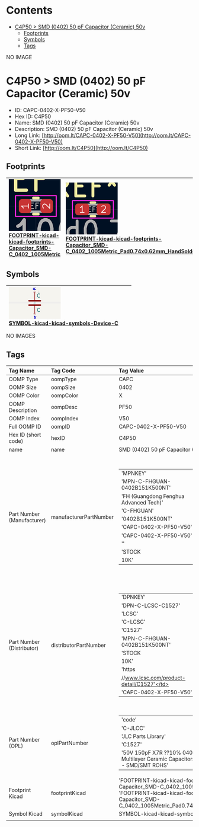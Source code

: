 



Contents
========

* [C4P50 > SMD (0402) 50 pF Capacitor (Ceramic) 50v](#c4p50--smd-0402-50-pf-capacitor-ceramic-50v)
	* [Footprints](#footprints)
	* [Symbols](#symbols)
	* [Tags](#tags)
  
NO IMAGE  
# C4P50 > SMD (0402) 50 pF Capacitor (Ceramic) 50v

- ID: CAPC-0402-X-PF50-V50
- Hex ID: C4P50
- Name: SMD (0402) 50 pF Capacitor (Ceramic) 50v
- Description: SMD (0402) 50 pF Capacitor (Ceramic) 50v
- Long Link: [http://oom.lt/CAPC-0402-X-PF50-V50](http://oom.lt/CAPC-0402-X-PF50-V50)
- Short Link: [http://oom.lt/C4P50](http://oom.lt/C4P50)

## Footprints
  

|[![](https://raw.githubusercontent.com/oomlout/oomlout_OOMP_eda_V2/main/FOOTPRINT/kicad/kicad-footprints/Capacitor_SMD/C_0402_1005Metric/image_140.png)<br>FOOTPRINT-kicad-kicad-footprints-Capacitor_SMD-C_0402_1005Metric](https://github.com/oomlout/oomlout_OOMP_eda_V2/tree/main/FOOTPRINT/kicad/kicad-footprints/Capacitor_SMD/C_0402_1005Metric/)|[![](https://raw.githubusercontent.com/oomlout/oomlout_OOMP_eda_V2/main/FOOTPRINT/kicad/kicad-footprints/Capacitor_SMD/C_0402_1005Metric_Pad0.74x0.62mm_HandSolder/image_140.png)<br>FOOTPRINT-kicad-kicad-footprints-Capacitor_SMD-C_0402_1005Metric_Pad0.74x0.62mm_HandSolder](https://github.com/oomlout/oomlout_OOMP_eda_V2/tree/main/FOOTPRINT/kicad/kicad-footprints/Capacitor_SMD/C_0402_1005Metric_Pad0.74x0.62mm_HandSolder/)||
| :--- | :--- | :--- |

## Symbols
  

|[![](https://raw.githubusercontent.com/oomlout/oomlout_OOMP_eda_V2/main/SYMBOL/kicad/kicad-symbols/Device/C/image_140.png)<br>SYMBOL-kicad-kicad-symbols-Device-C](https://github.com/oomlout/oomlout_OOMP_eda_V2/tree/main/SYMBOL/kicad/kicad-symbols/Device/C/)|||
| :--- | :--- | :--- |
  
NO IMAGES  
## Tags
  

|Tag Name|Tag Code|Tag Value|
| :--- | :--- | :--- |
|OOMP Type|oompType|CAPC|
|OOMP Size|oompSize|0402|
|OOMP Color|oompColor|X|
|OOMP Description|oompDesc|PF50|
|OOMP Index|oompIndex|V50|
|Full OOMP ID|oompID|CAPC-0402-X-PF50-V50|
|Hex ID (short code)|hexID|C4P50|
|name|name|SMD (0402) 50 pF Capacitor (Ceramic) 50v|
|Part Number (Manufacturer)|manufacturerPartNumber|<table><tr><td>'MPNKEY'</td></tr><tr><td> 'MPN-C-FHGUAN-0402B151K500NT'</td><td> 'MANUFACTURER'</td></tr><tr><td> 'FH (Guangdong Fenghua Advanced Tech)'</td><td> 'MANUCODE'</td></tr><tr><td> 'C-FHGUAN'</td><td> 'MPN'</td></tr><tr><td> '0402B151K500NT'</td><td> 'OOMPIDPARTIAL'</td></tr><tr><td> 'CAPC-0402-X-PF50-V50'</td><td> 'OOMPID'</td></tr><tr><td> 'CAPC-0402-X-PF50-V50'</td><td> 'LINK'</td></tr><tr><td> ''</td><td> 'tags'</td></tr><tr><td> 'STOCK</td></tr><tr><td>10K'</td></tr></table></td><td> <table><tr><td>'MPNKEY'</td></tr><tr><td> 'MPN-C-FHGUAN-0402CG151J500NT'</td><td> 'MANUFACTURER'</td></tr><tr><td> 'FH (Guangdong Fenghua Advanced Tech)'</td><td> 'MANUCODE'</td></tr><tr><td> 'C-FHGUAN'</td><td> 'MPN'</td></tr><tr><td> '0402CG151J500NT'</td><td> 'OOMPIDPARTIAL'</td></tr><tr><td> 'CAPC-0402-X-PF50-V50'</td><td> 'OOMPID'</td></tr><tr><td> 'CAPC-0402-X-PF50-V50'</td><td> 'LINK'</td></tr><tr><td> ''</td><td> 'tags'</td></tr><tr><td> 'STOCK</td></tr><tr><td>10K'</td></tr></table></td><td> <table><tr><td>'MPNKEY'</td></tr><tr><td> 'MPN-C-MURATA-GRM1555C1H151JA01D'</td><td> 'MANUFACTURER'</td></tr><tr><td> 'Murata Electronics'</td><td> 'MANUCODE'</td></tr><tr><td> 'C-MURATA'</td><td> 'MPN'</td></tr><tr><td> 'GRM1555C1H151JA01D'</td><td> 'OOMPIDPARTIAL'</td></tr><tr><td> 'CAPC-0402-X-PF50-V50'</td><td> 'OOMPID'</td></tr><tr><td> 'CAPC-0402-X-PF50-V50'</td><td> 'LINK'</td></tr><tr><td> ''</td><td> 'tags'</td></tr><tr><td> 'STOCK</td></tr><tr><td>1K'</td></tr></table></td><td> <table><tr><td>'MPNKEY'</td></tr><tr><td> 'MPN-C-TAIYOY-UMK105CH151JV-F'</td><td> 'MANUFACTURER'</td></tr><tr><td> 'Taiyo Yuden'</td><td> 'MANUCODE'</td></tr><tr><td> 'C-TAIYOY'</td><td> 'MPN'</td></tr><tr><td> 'UMK105CH151JV-F'</td><td> 'OOMPIDPARTIAL'</td></tr><tr><td> 'CAPC-0402-X-PF50-V50'</td><td> 'OOMPID'</td></tr><tr><td> 'CAPC-0402-X-PF50-V50'</td><td> 'LINK'</td></tr><tr><td> ''</td><td> 'tags'</td></tr><tr><td> </td></tr></table></td><td> <table><tr><td>'MPNKEY'</td></tr><tr><td> 'MPN-C-YAGEO-CC0402JRNPO9BN151'</td><td> 'MANUFACTURER'</td></tr><tr><td> 'YAGEO'</td><td> 'MANUCODE'</td></tr><tr><td> 'C-YAGEO'</td><td> 'MPN'</td></tr><tr><td> 'CC0402JRNPO9BN151'</td><td> 'OOMPIDPARTIAL'</td></tr><tr><td> 'CAPC-0402-X-PF50-V50'</td><td> 'OOMPID'</td></tr><tr><td> 'CAPC-0402-X-PF50-V50'</td><td> 'LINK'</td></tr><tr><td> ''</td><td> 'tags'</td></tr><tr><td> 'STOCK</td></tr><tr><td>1K'</td></tr></table></td><td> <table><tr><td>'MPNKEY'</td></tr><tr><td> 'MPN-C-YAGEO-CC0402KRX7R9BB151'</td><td> 'MANUFACTURER'</td></tr><tr><td> 'YAGEO'</td><td> 'MANUCODE'</td></tr><tr><td> 'C-YAGEO'</td><td> 'MPN'</td></tr><tr><td> 'CC0402KRX7R9BB151'</td><td> 'OOMPIDPARTIAL'</td></tr><tr><td> 'CAPC-0402-X-PF50-V50'</td><td> 'OOMPID'</td></tr><tr><td> 'CAPC-0402-X-PF50-V50'</td><td> 'LINK'</td></tr><tr><td> ''</td><td> 'tags'</td></tr><tr><td> 'STOCK</td></tr><tr><td>10K'</td></tr></table></td><td> <table><tr><td>'MPNKEY'</td></tr><tr><td> 'MPN-C-EYANGS-C0402X7R151K500NTB'</td><td> 'MANUFACTURER'</td></tr><tr><td> 'EYANG(Shenzhen Eyang Tech Development)'</td><td> 'MANUCODE'</td></tr><tr><td> 'C-EYANGS'</td><td> 'MPN'</td></tr><tr><td> 'C0402X7R151K500NTB'</td><td> 'OOMPIDPARTIAL'</td></tr><tr><td> 'CAPC-0402-X-PF50-V50'</td><td> 'OOMPID'</td></tr><tr><td> 'CAPC-0402-X-PF50-V50'</td><td> 'LINK'</td></tr><tr><td> ''</td><td> 'tags'</td></tr><tr><td> 'STOCK</td></tr><tr><td>1K'</td></tr></table></td><td> <table><tr><td>'MPNKEY'</td></tr><tr><td> 'MPN-C-MURATA-GCM1555C1H151JA16D'</td><td> 'MANUFACTURER'</td></tr><tr><td> 'Murata Electronics'</td><td> 'MANUCODE'</td></tr><tr><td> 'C-MURATA'</td><td> 'MPN'</td></tr><tr><td> 'GCM1555C1H151JA16D'</td><td> 'OOMPIDPARTIAL'</td></tr><tr><td> 'CAPC-0402-X-PF50-V50'</td><td> 'OOMPID'</td></tr><tr><td> 'CAPC-0402-X-PF50-V50'</td><td> 'LINK'</td></tr><tr><td> ''</td><td> 'tags'</td></tr><tr><td> 'STOCK</td></tr><tr><td>10K'</td></tr></table></td><td> <table><tr><td>'MPNKEY'</td></tr><tr><td> 'MPN-C-EYANGS-C0402C0G151J500NTB'</td><td> 'MANUFACTURER'</td></tr><tr><td> 'EYANG(Shenzhen Eyang Tech Development)'</td><td> 'MANUCODE'</td></tr><tr><td> 'C-EYANGS'</td><td> 'MPN'</td></tr><tr><td> 'C0402C0G151J500NTB'</td><td> 'OOMPIDPARTIAL'</td></tr><tr><td> 'CAPC-0402-X-PF50-V50'</td><td> 'OOMPID'</td></tr><tr><td> 'CAPC-0402-X-PF50-V50'</td><td> 'LINK'</td></tr><tr><td> ''</td><td> 'tags'</td></tr><tr><td> 'STOCK</td></tr><tr><td>1K'</td></tr></table></td><td> <table><tr><td>'MPNKEY'</td></tr><tr><td> 'MPN-C-DARFON-C1005NP0151JGTS'</td><td> 'MANUFACTURER'</td></tr><tr><td> 'Darfon Elec'</td><td> 'MANUCODE'</td></tr><tr><td> 'C-DARFON'</td><td> 'MPN'</td></tr><tr><td> 'C1005NP0151JGTS'</td><td> 'OOMPIDPARTIAL'</td></tr><tr><td> 'CAPC-0402-X-PF50-V50'</td><td> 'OOMPID'</td></tr><tr><td> 'CAPC-0402-X-PF50-V50'</td><td> 'LINK'</td></tr><tr><td> ''</td><td> 'tags'</td></tr><tr><td> 'STOCK</td></tr><tr><td>1K'</td></tr></table></td><td> <table><tr><td>'MPNKEY'</td></tr><tr><td> 'MPN-C-DARFON-C1005X7R151KGTS'</td><td> 'MANUFACTURER'</td></tr><tr><td> 'Darfon Elec'</td><td> 'MANUCODE'</td></tr><tr><td> 'C-DARFON'</td><td> 'MPN'</td></tr><tr><td> 'C1005X7R151KGTS'</td><td> 'OOMPIDPARTIAL'</td></tr><tr><td> 'CAPC-0402-X-PF50-V50'</td><td> 'OOMPID'</td></tr><tr><td> 'CAPC-0402-X-PF50-V50'</td><td> 'LINK'</td></tr><tr><td> ''</td><td> 'tags'</td></tr><tr><td> 'STOCK</td></tr><tr><td>1K'</td></tr></table></td><td> <table><tr><td>'MPNKEY'</td></tr><tr><td> 'MPN-C-WALSIN-0402B151K500CT'</td><td> 'MANUFACTURER'</td></tr><tr><td> 'Walsin Tech Corp'</td><td> 'MANUCODE'</td></tr><tr><td> 'C-WALSIN'</td><td> 'MPN'</td></tr><tr><td> '0402B151K500CT'</td><td> 'OOMPIDPARTIAL'</td></tr><tr><td> 'CAPC-0402-X-PF50-V50'</td><td> 'OOMPID'</td></tr><tr><td> 'CAPC-0402-X-PF50-V50'</td><td> 'LINK'</td></tr><tr><td> ''</td><td> 'tags'</td></tr><tr><td> </td></tr></table></td><td> <table><tr><td>'MPNKEY'</td></tr><tr><td> 'MPN-C-MURATA-GRM1555C1H151GA01D'</td><td> 'MANUFACTURER'</td></tr><tr><td> 'Murata Electronics'</td><td> 'MANUCODE'</td></tr><tr><td> 'C-MURATA'</td><td> 'MPN'</td></tr><tr><td> 'GRM1555C1H151GA01D'</td><td> 'OOMPIDPARTIAL'</td></tr><tr><td> 'CAPC-0402-X-PF50-V50'</td><td> 'OOMPID'</td></tr><tr><td> 'CAPC-0402-X-PF50-V50'</td><td> 'LINK'</td></tr><tr><td> ''</td><td> 'tags'</td></tr><tr><td> </td></tr></table></td><td> <table><tr><td>'MPNKEY'</td></tr><tr><td> 'MPN-C-MURATA-GRM1555C1H151FA01D'</td><td> 'MANUFACTURER'</td></tr><tr><td> 'Murata Electronics'</td><td> 'MANUCODE'</td></tr><tr><td> 'C-MURATA'</td><td> 'MPN'</td></tr><tr><td> 'GRM1555C1H151FA01D'</td><td> 'OOMPIDPARTIAL'</td></tr><tr><td> 'CAPC-0402-X-PF50-V50'</td><td> 'OOMPID'</td></tr><tr><td> 'CAPC-0402-X-PF50-V50'</td><td> 'LINK'</td></tr><tr><td> ''</td><td> 'tags'</td></tr><tr><td> 'STOCK</td></tr><tr><td>10K'</td></tr></table></td><td> <table><tr><td>'MPNKEY'</td></tr><tr><td> 'MPN-C-WALSIN-0402B151M500CT'</td><td> 'MANUFACTURER'</td></tr><tr><td> 'Walsin Tech Corp'</td><td> 'MANUCODE'</td></tr><tr><td> 'C-WALSIN'</td><td> 'MPN'</td></tr><tr><td> '0402B151M500CT'</td><td> 'OOMPIDPARTIAL'</td></tr><tr><td> 'CAPC-0402-X-PF50-V50'</td><td> 'OOMPID'</td></tr><tr><td> 'CAPC-0402-X-PF50-V50'</td><td> 'LINK'</td></tr><tr><td> ''</td><td> 'tags'</td></tr><tr><td> </td></tr></table></td><td> <table><tr><td>'MPNKEY'</td></tr><tr><td> 'MPN-C-WALSIN-0402N151K500CT'</td><td> 'MANUFACTURER'</td></tr><tr><td> 'Walsin Tech Corp'</td><td> 'MANUCODE'</td></tr><tr><td> 'C-WALSIN'</td><td> 'MPN'</td></tr><tr><td> '0402N151K500CT'</td><td> 'OOMPIDPARTIAL'</td></tr><tr><td> 'CAPC-0402-X-PF50-V50'</td><td> 'OOMPID'</td></tr><tr><td> 'CAPC-0402-X-PF50-V50'</td><td> 'LINK'</td></tr><tr><td> ''</td><td> 'tags'</td></tr><tr><td> 'STOCK</td></tr><tr><td>1K'</td></tr></table></td><td> <table><tr><td>'MPNKEY'</td></tr><tr><td> 'MPN-C-WALSIN-0402N151J500CT'</td><td> 'MANUFACTURER'</td></tr><tr><td> 'Walsin Tech Corp'</td><td> 'MANUCODE'</td></tr><tr><td> 'C-WALSIN'</td><td> 'MPN'</td></tr><tr><td> '0402N151J500CT'</td><td> 'OOMPIDPARTIAL'</td></tr><tr><td> 'CAPC-0402-X-PF50-V50'</td><td> 'OOMPID'</td></tr><tr><td> 'CAPC-0402-X-PF50-V50'</td><td> 'LINK'</td></tr><tr><td> ''</td><td> 'tags'</td></tr><tr><td> 'STOCK</td></tr><tr><td>1K'</td></tr></table></td><td> <table><tr><td>'MPNKEY'</td></tr><tr><td> 'MPN-C-DARFON-C1005X7R151MGTS'</td><td> 'MANUFACTURER'</td></tr><tr><td> 'Darfon Elec'</td><td> 'MANUCODE'</td></tr><tr><td> 'C-DARFON'</td><td> 'MPN'</td></tr><tr><td> 'C1005X7R151MGTS'</td><td> 'OOMPIDPARTIAL'</td></tr><tr><td> 'CAPC-0402-X-PF50-V50'</td><td> 'OOMPID'</td></tr><tr><td> 'CAPC-0402-X-PF50-V50'</td><td> 'LINK'</td></tr><tr><td> ''</td><td> 'tags'</td></tr><tr><td> </td></tr></table></td><td> <table><tr><td>'MPNKEY'</td></tr><tr><td> 'MPN-C-DARFON-C1005NP0151KGTS'</td><td> 'MANUFACTURER'</td></tr><tr><td> 'Darfon Elec'</td><td> 'MANUCODE'</td></tr><tr><td> 'C-DARFON'</td><td> 'MPN'</td></tr><tr><td> 'C1005NP0151KGTS'</td><td> 'OOMPIDPARTIAL'</td></tr><tr><td> 'CAPC-0402-X-PF50-V50'</td><td> 'OOMPID'</td></tr><tr><td> 'CAPC-0402-X-PF50-V50'</td><td> 'LINK'</td></tr><tr><td> ''</td><td> 'tags'</td></tr><tr><td> 'STOCK</td></tr><tr><td>1K'</td></tr></table></td><td> <table><tr><td>'MPNKEY'</td></tr><tr><td> 'MPN-C-PSAPRO-FN15N151J500PNG'</td><td> 'MANUFACTURER'</td></tr><tr><td> 'PSA(Prosperity Dielectrics)'</td><td> 'MANUCODE'</td></tr><tr><td> 'C-PSAPRO'</td><td> 'MPN'</td></tr><tr><td> 'FN15N151J500PNG'</td><td> 'OOMPIDPARTIAL'</td></tr><tr><td> 'CAPC-0402-X-PF50-V50'</td><td> 'OOMPID'</td></tr><tr><td> 'CAPC-0402-X-PF50-V50'</td><td> 'LINK'</td></tr><tr><td> ''</td><td> 'tags'</td></tr><tr><td> 'STOCK</td></tr><tr><td>1K'</td></tr></table></td><td> <table><tr><td>'MPNKEY'</td></tr><tr><td> 'MPN-C-PSAPRO-FN15X151K500PNG'</td><td> 'MANUFACTURER'</td></tr><tr><td> 'PSA(Prosperity Dielectrics)'</td><td> 'MANUCODE'</td></tr><tr><td> 'C-PSAPRO'</td><td> 'MPN'</td></tr><tr><td> 'FN15X151K500PNG'</td><td> 'OOMPIDPARTIAL'</td></tr><tr><td> 'CAPC-0402-X-PF50-V50'</td><td> 'OOMPID'</td></tr><tr><td> 'CAPC-0402-X-PF50-V50'</td><td> 'LINK'</td></tr><tr><td> ''</td><td> 'tags'</td></tr><tr><td> 'STOCK</td></tr><tr><td>1K'</td></tr></table></td><td> <table><tr><td>'MPNKEY'</td></tr><tr><td> 'MPN-C-TAIYOY-UMK105CG151JVHF'</td><td> 'MANUFACTURER'</td></tr><tr><td> 'Taiyo Yuden'</td><td> 'MANUCODE'</td></tr><tr><td> 'C-TAIYOY'</td><td> 'MPN'</td></tr><tr><td> 'UMK105CG151JVHF'</td><td> 'OOMPIDPARTIAL'</td></tr><tr><td> 'CAPC-0402-X-PF50-V50'</td><td> 'OOMPID'</td></tr><tr><td> 'CAPC-0402-X-PF50-V50'</td><td> 'LINK'</td></tr><tr><td> ''</td><td> 'tags'</td></tr><tr><td> </td></tr></table></td><td> <table><tr><td>'MPNKEY'</td></tr><tr><td> 'MPN-C-WALSIN-0402N500J500CT'</td><td> 'MANUFACTURER'</td></tr><tr><td> 'Walsin Tech Corp'</td><td> 'MANUCODE'</td></tr><tr><td> 'C-WALSIN'</td><td> 'MPN'</td></tr><tr><td> '0402N500J500CT'</td><td> 'OOMPIDPARTIAL'</td></tr><tr><td> 'CAPC-0402-X-PF50-V50'</td><td> 'OOMPID'</td></tr><tr><td> 'CAPC-0402-X-PF50-V50'</td><td> 'LINK'</td></tr><tr><td> ''</td><td> 'tags'</td></tr><tr><td> 'STOCK</td></tr><tr><td>1K'</td></tr></table></td><td> <table><tr><td>'MPNKEY'</td></tr><tr><td> 'MPN-C-CCTC-TCC0402X7R151K500AT'</td><td> 'MANUFACTURER'</td></tr><tr><td> 'CCTC'</td><td> 'MANUCODE'</td></tr><tr><td> 'C-CCTC'</td><td> 'MPN'</td></tr><tr><td> 'TCC0402X7R151K500AT'</td><td> 'OOMPIDPARTIAL'</td></tr><tr><td> 'CAPC-0402-X-PF50-V50'</td><td> 'OOMPID'</td></tr><tr><td> 'CAPC-0402-X-PF50-V50'</td><td> 'LINK'</td></tr><tr><td> ''</td><td> 'tags'</td></tr><tr><td> </td></tr></table></td><td> <table><tr><td>'MPNKEY'</td></tr><tr><td> 'MPN-C-SAMSUN-CL05C151JB51PNC'</td><td> 'MANUFACTURER'</td></tr><tr><td> 'Samsung Electro-Mechanics'</td><td> 'MANUCODE'</td></tr><tr><td> 'C-SAMSUN'</td><td> 'MPN'</td></tr><tr><td> 'CL05C151JB51PNC'</td><td> 'OOMPIDPARTIAL'</td></tr><tr><td> 'CAPC-0402-X-PF50-V50'</td><td> 'OOMPID'</td></tr><tr><td> 'CAPC-0402-X-PF50-V50'</td><td> 'LINK'</td></tr><tr><td> ''</td><td> 'tags'</td></tr><tr><td> 'STOCK</td></tr><tr><td>1K'</td></tr></table></td><td> <table><tr><td>'MPNKEY'</td></tr><tr><td> 'MPN-C-FHGUAN-0402CG500J500NT'</td><td> 'MANUFACTURER'</td></tr><tr><td> 'FH (Guangdong Fenghua Advanced Tech)'</td><td> 'MANUCODE'</td></tr><tr><td> 'C-FHGUAN'</td><td> 'MPN'</td></tr><tr><td> '0402CG500J500NT'</td><td> 'OOMPIDPARTIAL'</td></tr><tr><td> 'CAPC-0402-X-PF50-V50'</td><td> 'OOMPID'</td></tr><tr><td> 'CAPC-0402-X-PF50-V50'</td><td> 'LINK'</td></tr><tr><td> ''</td><td> 'tags'</td></tr><tr><td> 'STOCK</td></tr><tr><td>10K'</td></tr></table></td><td> <table><tr><td>'MPNKEY'</td></tr><tr><td> 'MPN-C-YAGEO-CC0402GRNPO9BN151'</td><td> 'MANUFACTURER'</td></tr><tr><td> 'YAGEO'</td><td> 'MANUCODE'</td></tr><tr><td> 'C-YAGEO'</td><td> 'MPN'</td></tr><tr><td> 'CC0402GRNPO9BN151'</td><td> 'OOMPIDPARTIAL'</td></tr><tr><td> 'CAPC-0402-X-PF50-V50'</td><td> 'OOMPID'</td></tr><tr><td> 'CAPC-0402-X-PF50-V50'</td><td> 'LINK'</td></tr><tr><td> ''</td><td> 'tags'</td></tr><tr><td> 'STOCK</td></tr><tr><td>1K'</td></tr></table></td><td> <table><tr><td>'MPNKEY'</td></tr><tr><td> 'MPN-C-YAGEO-CC0402JRX7R9BB151'</td><td> 'MANUFACTURER'</td></tr><tr><td> 'YAGEO'</td><td> 'MANUCODE'</td></tr><tr><td> 'C-YAGEO'</td><td> 'MPN'</td></tr><tr><td> 'CC0402JRX7R9BB151'</td><td> 'OOMPIDPARTIAL'</td></tr><tr><td> 'CAPC-0402-X-PF50-V50'</td><td> 'OOMPID'</td></tr><tr><td> 'CAPC-0402-X-PF50-V50'</td><td> 'LINK'</td></tr><tr><td> ''</td><td> 'tags'</td></tr><tr><td> 'STOCK</td></tr><tr><td>1K'</td></tr></table></td><td> <table><tr><td>'MPNKEY'</td></tr><tr><td> 'MPN-C-KYOCER-04025C151KAT2A'</td><td> 'MANUFACTURER'</td></tr><tr><td> 'Kyocera AVX'</td><td> 'MANUCODE'</td></tr><tr><td> 'C-KYOCER'</td><td> 'MPN'</td></tr><tr><td> '04025C151KAT2A'</td><td> 'OOMPIDPARTIAL'</td></tr><tr><td> 'CAPC-0402-X-PF50-V50'</td><td> 'OOMPID'</td></tr><tr><td> 'CAPC-0402-X-PF50-V50'</td><td> 'LINK'</td></tr><tr><td> ''</td><td> 'tags'</td></tr><tr><td> </td></tr></table></td><td> <table><tr><td>'MPNKEY'</td></tr><tr><td> 'MPN-C-KEMET-C0402C151J5GAC7867'</td><td> 'MANUFACTURER'</td></tr><tr><td> 'KEMET'</td><td> 'MANUCODE'</td></tr><tr><td> 'C-KEMET'</td><td> 'MPN'</td></tr><tr><td> 'C0402C151J5GAC7867'</td><td> 'OOMPIDPARTIAL'</td></tr><tr><td> 'CAPC-0402-X-PF50-V50'</td><td> 'OOMPID'</td></tr><tr><td> 'CAPC-0402-X-PF50-V50'</td><td> 'LINK'</td></tr><tr><td> ''</td><td> 'tags'</td></tr><tr><td> </td></tr></table></td><td> <table><tr><td>'MPNKEY'</td></tr><tr><td> 'MPN-C-VIIYON-V151J0402C0G500NBT'</td><td> 'MANUFACTURER'</td></tr><tr><td> 'VIIYONG'</td><td> 'MANUCODE'</td></tr><tr><td> 'C-VIIYON'</td><td> 'MPN'</td></tr><tr><td> 'V151J0402C0G500NBT'</td><td> 'OOMPIDPARTIAL'</td></tr><tr><td> 'CAPC-0402-X-PF50-V50'</td><td> 'OOMPID'</td></tr><tr><td> 'CAPC-0402-X-PF50-V50'</td><td> 'LINK'</td></tr><tr><td> ''</td><td> 'tags'</td></tr><tr><td> 'STOCK</td></tr><tr><td>1K'</td></tr></table></td><td> <table><tr><td>'MPNKEY'</td></tr><tr><td> 'MPN-C-YAGEO-AC0402JRNPO9BN151'</td><td> 'MANUFACTURER'</td></tr><tr><td> 'YAGEO'</td><td> 'MANUCODE'</td></tr><tr><td> 'C-YAGEO'</td><td> 'MPN'</td></tr><tr><td> 'AC0402JRNPO9BN151'</td><td> 'OOMPIDPARTIAL'</td></tr><tr><td> 'CAPC-0402-X-PF50-V50'</td><td> 'OOMPID'</td></tr><tr><td> 'CAPC-0402-X-PF50-V50'</td><td> 'LINK'</td></tr><tr><td> ''</td><td> 'tags'</td></tr><tr><td> 'STOCK</td></tr><tr><td>1K'</td></tr></table></td><td> <table><tr><td>'MPNKEY'</td></tr><tr><td> 'MPN-C-EYANGS-C0402C0G151K500NTB'</td><td> 'MANUFACTURER'</td></tr><tr><td> 'EYANG(Shenzhen Eyang Tech Development)'</td><td> 'MANUCODE'</td></tr><tr><td> 'C-EYANGS'</td><td> 'MPN'</td></tr><tr><td> 'C0402C0G151K500NTB'</td><td> 'OOMPIDPARTIAL'</td></tr><tr><td> 'CAPC-0402-X-PF50-V50'</td><td> 'OOMPID'</td></tr><tr><td> 'CAPC-0402-X-PF50-V50'</td><td> 'LINK'</td></tr><tr><td> ''</td><td> 'tags'</td></tr><tr><td> </td></tr></table></td><td> <table><tr><td>'MPNKEY'</td></tr><tr><td> 'MPN-C-VISHAY-VJ0402A151JLAAJ32'</td><td> 'MANUFACTURER'</td></tr><tr><td> 'Vishay Intertech'</td><td> 'MANUCODE'</td></tr><tr><td> 'C-VISHAY'</td><td> 'MPN'</td></tr><tr><td> 'VJ0402A151JLAAJ32'</td><td> 'OOMPIDPARTIAL'</td></tr><tr><td> 'CAPC-0402-X-PF50-V50'</td><td> 'OOMPID'</td></tr><tr><td> 'CAPC-0402-X-PF50-V50'</td><td> 'LINK'</td></tr><tr><td> ''</td><td> 'tags'</td></tr><tr><td> </td></tr></table></td><td> <table><tr><td>'MPNKEY'</td></tr><tr><td> 'MPN-C-VISHAY-VJ0402A151KLAAJ32'</td><td> 'MANUFACTURER'</td></tr><tr><td> 'Vishay Intertech'</td><td> 'MANUCODE'</td></tr><tr><td> 'C-VISHAY'</td><td> 'MPN'</td></tr><tr><td> 'VJ0402A151KLAAJ32'</td><td> 'OOMPIDPARTIAL'</td></tr><tr><td> 'CAPC-0402-X-PF50-V50'</td><td> 'OOMPID'</td></tr><tr><td> 'CAPC-0402-X-PF50-V50'</td><td> 'LINK'</td></tr><tr><td> ''</td><td> 'tags'</td></tr><tr><td> </td></tr></table></td><td> <table><tr><td>'MPNKEY'</td></tr><tr><td> 'MPN-C-VISHAY-VJ0402Y151MLAAJ32'</td><td> 'MANUFACTURER'</td></tr><tr><td> 'Vishay Intertech'</td><td> 'MANUCODE'</td></tr><tr><td> 'C-VISHAY'</td><td> 'MPN'</td></tr><tr><td> 'VJ0402Y151MLAAJ32'</td><td> 'OOMPIDPARTIAL'</td></tr><tr><td> 'CAPC-0402-X-PF50-V50'</td><td> 'OOMPID'</td></tr><tr><td> 'CAPC-0402-X-PF50-V50'</td><td> 'LINK'</td></tr><tr><td> ''</td><td> 'tags'</td></tr><tr><td> </td></tr></table></td><td> <table><tr><td>'MPNKEY'</td></tr><tr><td> 'MPN-C-VISHAY-VJ0402Y151KLAAJ32'</td><td> 'MANUFACTURER'</td></tr><tr><td> 'Vishay Intertech'</td><td> 'MANUCODE'</td></tr><tr><td> 'C-VISHAY'</td><td> 'MPN'</td></tr><tr><td> 'VJ0402Y151KLAAJ32'</td><td> 'OOMPIDPARTIAL'</td></tr><tr><td> 'CAPC-0402-X-PF50-V50'</td><td> 'OOMPID'</td></tr><tr><td> 'CAPC-0402-X-PF50-V50'</td><td> 'LINK'</td></tr><tr><td> ''</td><td> 'tags'</td></tr><tr><td> </td></tr></table></td><td> <table><tr><td>'MPNKEY'</td></tr><tr><td> 'MPN-C-VISHAY-VJ0402Y151JLAAJ32'</td><td> 'MANUFACTURER'</td></tr><tr><td> 'Vishay Intertech'</td><td> 'MANUCODE'</td></tr><tr><td> 'C-VISHAY'</td><td> 'MPN'</td></tr><tr><td> 'VJ0402Y151JLAAJ32'</td><td> 'OOMPIDPARTIAL'</td></tr><tr><td> 'CAPC-0402-X-PF50-V50'</td><td> 'OOMPID'</td></tr><tr><td> 'CAPC-0402-X-PF50-V50'</td><td> 'LINK'</td></tr><tr><td> ''</td><td> 'tags'</td></tr><tr><td> </td></tr></table></td><td> <table><tr><td>'MPNKEY'</td></tr><tr><td> 'MPN-C-VISHAY-VJ0402A151FLAAJ32'</td><td> 'MANUFACTURER'</td></tr><tr><td> 'Vishay Intertech'</td><td> 'MANUCODE'</td></tr><tr><td> 'C-VISHAY'</td><td> 'MPN'</td></tr><tr><td> 'VJ0402A151FLAAJ32'</td><td> 'OOMPIDPARTIAL'</td></tr><tr><td> 'CAPC-0402-X-PF50-V50'</td><td> 'OOMPID'</td></tr><tr><td> 'CAPC-0402-X-PF50-V50'</td><td> 'LINK'</td></tr><tr><td> ''</td><td> 'tags'</td></tr><tr><td> </td></tr></table></td><td> <table><tr><td>'MPNKEY'</td></tr><tr><td> 'MPN-C-KEMET-C0402C751K5JAC7867'</td><td> 'MANUFACTURER'</td></tr><tr><td> 'KEMET'</td><td> 'MANUCODE'</td></tr><tr><td> 'C-KEMET'</td><td> 'MPN'</td></tr><tr><td> 'C0402C751K5JAC7867'</td><td> 'OOMPIDPARTIAL'</td></tr><tr><td> 'CAPC-0402-X-PF50-V50'</td><td> 'OOMPID'</td></tr><tr><td> 'CAPC-0402-X-PF50-V50'</td><td> 'LINK'</td></tr><tr><td> ''</td><td> 'tags'</td></tr><tr><td> </td></tr></table></td><td> <table><tr><td>'MPNKEY'</td></tr><tr><td> 'MPN-C-KEMET-C0402C151F5JAC7867'</td><td> 'MANUFACTURER'</td></tr><tr><td> 'KEMET'</td><td> 'MANUCODE'</td></tr><tr><td> 'C-KEMET'</td><td> 'MPN'</td></tr><tr><td> 'C0402C151F5JAC7867'</td><td> 'OOMPIDPARTIAL'</td></tr><tr><td> 'CAPC-0402-X-PF50-V50'</td><td> 'OOMPID'</td></tr><tr><td> 'CAPC-0402-X-PF50-V50'</td><td> 'LINK'</td></tr><tr><td> ''</td><td> 'tags'</td></tr><tr><td> </td></tr></table></td><td> <table><tr><td>'MPNKEY'</td></tr><tr><td> 'MPN-C-VISHAY-VJ0402A151JXAAC'</td><td> 'MANUFACTURER'</td></tr><tr><td> 'Vishay Intertech'</td><td> 'MANUCODE'</td></tr><tr><td> 'C-VISHAY'</td><td> 'MPN'</td></tr><tr><td> 'VJ0402A151JXAAC'</td><td> 'OOMPIDPARTIAL'</td></tr><tr><td> 'CAPC-0402-X-PF50-V50'</td><td> 'OOMPID'</td></tr><tr><td> 'CAPC-0402-X-PF50-V50'</td><td> 'LINK'</td></tr><tr><td> ''</td><td> 'tags'</td></tr><tr><td> </td></tr></table></td><td> <table><tr><td>'MPNKEY'</td></tr><tr><td> 'MPN-C-VISHAY-VJ0402A151JXAAP'</td><td> 'MANUFACTURER'</td></tr><tr><td> 'Vishay Intertech'</td><td> 'MANUCODE'</td></tr><tr><td> 'C-VISHAY'</td><td> 'MPN'</td></tr><tr><td> 'VJ0402A151JXAAP'</td><td> 'OOMPIDPARTIAL'</td></tr><tr><td> 'CAPC-0402-X-PF50-V50'</td><td> 'OOMPID'</td></tr><tr><td> 'CAPC-0402-X-PF50-V50'</td><td> 'LINK'</td></tr><tr><td> ''</td><td> 'tags'</td></tr><tr><td> </td></tr></table></td><td> <table><tr><td>'MPNKEY'</td></tr><tr><td> 'MPN-C-VISHAY-VJ0402A151GXAAC'</td><td> 'MANUFACTURER'</td></tr><tr><td> 'Vishay Intertech'</td><td> 'MANUCODE'</td></tr><tr><td> 'C-VISHAY'</td><td> 'MPN'</td></tr><tr><td> 'VJ0402A151GXAAC'</td><td> 'OOMPIDPARTIAL'</td></tr><tr><td> 'CAPC-0402-X-PF50-V50'</td><td> 'OOMPID'</td></tr><tr><td> 'CAPC-0402-X-PF50-V50'</td><td> 'LINK'</td></tr><tr><td> ''</td><td> 'tags'</td></tr><tr><td> </td></tr></table>|
|Part Number (Distributor)|distributorPartNumber|<table><tr><td>'DPNKEY'</td></tr><tr><td> 'DPN-C-LCSC-C1527'</td><td> 'DISTRIBUTOR'</td></tr><tr><td> 'LCSC'</td><td> 'DISTRCODE'</td></tr><tr><td> 'C-LCSC'</td><td> 'DPN'</td></tr><tr><td> 'C1527'</td><td> 'MPN'</td></tr><tr><td> 'MPN-C-FHGUAN-0402B151K500NT'</td><td> 'TAGS'</td></tr><tr><td> 'STOCK</td></tr><tr><td>10K'</td><td> 'LINK'</td></tr><tr><td> 'https</td></tr><tr><td>//www.lcsc.com/product-detail/C1527'</td><td> 'OOMPID'</td></tr><tr><td> 'CAPC-0402-X-PF50-V50'</td></tr></table></td><td> <table><tr><td>'DPNKEY'</td></tr><tr><td> 'DPN-C-LCSC-C12220'</td><td> 'DISTRIBUTOR'</td></tr><tr><td> 'LCSC'</td><td> 'DISTRCODE'</td></tr><tr><td> 'C-LCSC'</td><td> 'DPN'</td></tr><tr><td> 'C12220'</td><td> 'MPN'</td></tr><tr><td> 'MPN-C-FHGUAN-0402CG151J500NT'</td><td> 'TAGS'</td></tr><tr><td> 'STOCK</td></tr><tr><td>10K'</td><td> 'LINK'</td></tr><tr><td> 'https</td></tr><tr><td>//www.lcsc.com/product-detail/C12220'</td><td> 'OOMPID'</td></tr><tr><td> 'CAPC-0402-X-PF50-V50'</td></tr></table></td><td> <table><tr><td>'DPNKEY'</td></tr><tr><td> 'DPN-C-LCSC-C76951'</td><td> 'DISTRIBUTOR'</td></tr><tr><td> 'LCSC'</td><td> 'DISTRCODE'</td></tr><tr><td> 'C-LCSC'</td><td> 'DPN'</td></tr><tr><td> 'C76951'</td><td> 'MPN'</td></tr><tr><td> 'MPN-C-MURATA-GRM1555C1H151JA01D'</td><td> 'TAGS'</td></tr><tr><td> 'STOCK</td></tr><tr><td>1K'</td><td> 'LINK'</td></tr><tr><td> 'https</td></tr><tr><td>//www.lcsc.com/product-detail/C76951'</td><td> 'OOMPID'</td></tr><tr><td> 'CAPC-0402-X-PF50-V50'</td></tr></table></td><td> <table><tr><td>'DPNKEY'</td></tr><tr><td> 'DPN-C-LCSC-C92846'</td><td> 'DISTRIBUTOR'</td></tr><tr><td> 'LCSC'</td><td> 'DISTRCODE'</td></tr><tr><td> 'C-LCSC'</td><td> 'DPN'</td></tr><tr><td> 'C92846'</td><td> 'MPN'</td></tr><tr><td> 'MPN-C-TAIYOY-UMK105CH151JV-F'</td><td> 'TAGS'</td></tr><tr><td> </td><td> 'LINK'</td></tr><tr><td> 'https</td></tr><tr><td>//www.lcsc.com/product-detail/C92846'</td><td> 'OOMPID'</td></tr><tr><td> 'CAPC-0402-X-PF50-V50'</td></tr></table></td><td> <table><tr><td>'DPNKEY'</td></tr><tr><td> 'DPN-C-LCSC-C106998'</td><td> 'DISTRIBUTOR'</td></tr><tr><td> 'LCSC'</td><td> 'DISTRCODE'</td></tr><tr><td> 'C-LCSC'</td><td> 'DPN'</td></tr><tr><td> 'C106998'</td><td> 'MPN'</td></tr><tr><td> 'MPN-C-YAGEO-CC0402JRNPO9BN151'</td><td> 'TAGS'</td></tr><tr><td> 'STOCK</td></tr><tr><td>1K'</td><td> 'LINK'</td></tr><tr><td> 'https</td></tr><tr><td>//www.lcsc.com/product-detail/C106998'</td><td> 'OOMPID'</td></tr><tr><td> 'CAPC-0402-X-PF50-V50'</td></tr></table></td><td> <table><tr><td>'DPNKEY'</td></tr><tr><td> 'DPN-C-LCSC-C113789'</td><td> 'DISTRIBUTOR'</td></tr><tr><td> 'LCSC'</td><td> 'DISTRCODE'</td></tr><tr><td> 'C-LCSC'</td><td> 'DPN'</td></tr><tr><td> 'C113789'</td><td> 'MPN'</td></tr><tr><td> 'MPN-C-YAGEO-CC0402KRX7R9BB151'</td><td> 'TAGS'</td></tr><tr><td> 'STOCK</td></tr><tr><td>10K'</td><td> 'LINK'</td></tr><tr><td> 'https</td></tr><tr><td>//www.lcsc.com/product-detail/C113789'</td><td> 'OOMPID'</td></tr><tr><td> 'CAPC-0402-X-PF50-V50'</td></tr></table></td><td> <table><tr><td>'DPNKEY'</td></tr><tr><td> 'DPN-C-LCSC-C115673'</td><td> 'DISTRIBUTOR'</td></tr><tr><td> 'LCSC'</td><td> 'DISTRCODE'</td></tr><tr><td> 'C-LCSC'</td><td> 'DPN'</td></tr><tr><td> 'C115673'</td><td> 'MPN'</td></tr><tr><td> 'MPN-C-EYANGS-C0402X7R151K500NTB'</td><td> 'TAGS'</td></tr><tr><td> 'STOCK</td></tr><tr><td>1K'</td><td> 'LINK'</td></tr><tr><td> 'https</td></tr><tr><td>//www.lcsc.com/product-detail/C115673'</td><td> 'OOMPID'</td></tr><tr><td> 'CAPC-0402-X-PF50-V50'</td></tr></table></td><td> <table><tr><td>'DPNKEY'</td></tr><tr><td> 'DPN-C-LCSC-C126497'</td><td> 'DISTRIBUTOR'</td></tr><tr><td> 'LCSC'</td><td> 'DISTRCODE'</td></tr><tr><td> 'C-LCSC'</td><td> 'DPN'</td></tr><tr><td> 'C126497'</td><td> 'MPN'</td></tr><tr><td> 'MPN-C-MURATA-GCM1555C1H151JA16D'</td><td> 'TAGS'</td></tr><tr><td> 'STOCK</td></tr><tr><td>10K'</td><td> 'LINK'</td></tr><tr><td> 'https</td></tr><tr><td>//www.lcsc.com/product-detail/C126497'</td><td> 'OOMPID'</td></tr><tr><td> 'CAPC-0402-X-PF50-V50'</td></tr></table></td><td> <table><tr><td>'DPNKEY'</td></tr><tr><td> 'DPN-C-LCSC-C140683'</td><td> 'DISTRIBUTOR'</td></tr><tr><td> 'LCSC'</td><td> 'DISTRCODE'</td></tr><tr><td> 'C-LCSC'</td><td> 'DPN'</td></tr><tr><td> 'C140683'</td><td> 'MPN'</td></tr><tr><td> 'MPN-C-EYANGS-C0402C0G151J500NTB'</td><td> 'TAGS'</td></tr><tr><td> 'STOCK</td></tr><tr><td>1K'</td><td> 'LINK'</td></tr><tr><td> 'https</td></tr><tr><td>//www.lcsc.com/product-detail/C140683'</td><td> 'OOMPID'</td></tr><tr><td> 'CAPC-0402-X-PF50-V50'</td></tr></table></td><td> <table><tr><td>'DPNKEY'</td></tr><tr><td> 'DPN-C-LCSC-C147479'</td><td> 'DISTRIBUTOR'</td></tr><tr><td> 'LCSC'</td><td> 'DISTRCODE'</td></tr><tr><td> 'C-LCSC'</td><td> 'DPN'</td></tr><tr><td> 'C147479'</td><td> 'MPN'</td></tr><tr><td> 'MPN-C-DARFON-C1005NP0151JGTS'</td><td> 'TAGS'</td></tr><tr><td> 'STOCK</td></tr><tr><td>1K'</td><td> 'LINK'</td></tr><tr><td> 'https</td></tr><tr><td>//www.lcsc.com/product-detail/C147479'</td><td> 'OOMPID'</td></tr><tr><td> 'CAPC-0402-X-PF50-V50'</td></tr></table></td><td> <table><tr><td>'DPNKEY'</td></tr><tr><td> 'DPN-C-LCSC-C147505'</td><td> 'DISTRIBUTOR'</td></tr><tr><td> 'LCSC'</td><td> 'DISTRCODE'</td></tr><tr><td> 'C-LCSC'</td><td> 'DPN'</td></tr><tr><td> 'C147505'</td><td> 'MPN'</td></tr><tr><td> 'MPN-C-DARFON-C1005X7R151KGTS'</td><td> 'TAGS'</td></tr><tr><td> 'STOCK</td></tr><tr><td>1K'</td><td> 'LINK'</td></tr><tr><td> 'https</td></tr><tr><td>//www.lcsc.com/product-detail/C147505'</td><td> 'OOMPID'</td></tr><tr><td> 'CAPC-0402-X-PF50-V50'</td></tr></table></td><td> <table><tr><td>'DPNKEY'</td></tr><tr><td> 'DPN-C-LCSC-C152811'</td><td> 'DISTRIBUTOR'</td></tr><tr><td> 'LCSC'</td><td> 'DISTRCODE'</td></tr><tr><td> 'C-LCSC'</td><td> 'DPN'</td></tr><tr><td> 'C152811'</td><td> 'MPN'</td></tr><tr><td> 'MPN-C-WALSIN-0402B151K500CT'</td><td> 'TAGS'</td></tr><tr><td> </td><td> 'LINK'</td></tr><tr><td> 'https</td></tr><tr><td>//www.lcsc.com/product-detail/C152811'</td><td> 'OOMPID'</td></tr><tr><td> 'CAPC-0402-X-PF50-V50'</td></tr></table></td><td> <table><tr><td>'DPNKEY'</td></tr><tr><td> 'DPN-C-LCSC-C161532'</td><td> 'DISTRIBUTOR'</td></tr><tr><td> 'LCSC'</td><td> 'DISTRCODE'</td></tr><tr><td> 'C-LCSC'</td><td> 'DPN'</td></tr><tr><td> 'C161532'</td><td> 'MPN'</td></tr><tr><td> 'MPN-C-MURATA-GRM1555C1H151GA01D'</td><td> 'TAGS'</td></tr><tr><td> </td><td> 'LINK'</td></tr><tr><td> 'https</td></tr><tr><td>//www.lcsc.com/product-detail/C161532'</td><td> 'OOMPID'</td></tr><tr><td> 'CAPC-0402-X-PF50-V50'</td></tr></table></td><td> <table><tr><td>'DPNKEY'</td></tr><tr><td> 'DPN-C-LCSC-C237333'</td><td> 'DISTRIBUTOR'</td></tr><tr><td> 'LCSC'</td><td> 'DISTRCODE'</td></tr><tr><td> 'C-LCSC'</td><td> 'DPN'</td></tr><tr><td> 'C237333'</td><td> 'MPN'</td></tr><tr><td> 'MPN-C-MURATA-GRM1555C1H151FA01D'</td><td> 'TAGS'</td></tr><tr><td> 'STOCK</td></tr><tr><td>10K'</td><td> 'LINK'</td></tr><tr><td> 'https</td></tr><tr><td>//www.lcsc.com/product-detail/C237333'</td><td> 'OOMPID'</td></tr><tr><td> 'CAPC-0402-X-PF50-V50'</td></tr></table></td><td> <table><tr><td>'DPNKEY'</td></tr><tr><td> 'DPN-C-LCSC-C295922'</td><td> 'DISTRIBUTOR'</td></tr><tr><td> 'LCSC'</td><td> 'DISTRCODE'</td></tr><tr><td> 'C-LCSC'</td><td> 'DPN'</td></tr><tr><td> 'C295922'</td><td> 'MPN'</td></tr><tr><td> 'MPN-C-WALSIN-0402B151M500CT'</td><td> 'TAGS'</td></tr><tr><td> </td><td> 'LINK'</td></tr><tr><td> 'https</td></tr><tr><td>//www.lcsc.com/product-detail/C295922'</td><td> 'OOMPID'</td></tr><tr><td> 'CAPC-0402-X-PF50-V50'</td></tr></table></td><td> <table><tr><td>'DPNKEY'</td></tr><tr><td> 'DPN-C-LCSC-C295960'</td><td> 'DISTRIBUTOR'</td></tr><tr><td> 'LCSC'</td><td> 'DISTRCODE'</td></tr><tr><td> 'C-LCSC'</td><td> 'DPN'</td></tr><tr><td> 'C295960'</td><td> 'MPN'</td></tr><tr><td> 'MPN-C-WALSIN-0402N151K500CT'</td><td> 'TAGS'</td></tr><tr><td> 'STOCK</td></tr><tr><td>1K'</td><td> 'LINK'</td></tr><tr><td> 'https</td></tr><tr><td>//www.lcsc.com/product-detail/C295960'</td><td> 'OOMPID'</td></tr><tr><td> 'CAPC-0402-X-PF50-V50'</td></tr></table></td><td> <table><tr><td>'DPNKEY'</td></tr><tr><td> 'DPN-C-LCSC-C301964'</td><td> 'DISTRIBUTOR'</td></tr><tr><td> 'LCSC'</td><td> 'DISTRCODE'</td></tr><tr><td> 'C-LCSC'</td><td> 'DPN'</td></tr><tr><td> 'C301964'</td><td> 'MPN'</td></tr><tr><td> 'MPN-C-WALSIN-0402N151J500CT'</td><td> 'TAGS'</td></tr><tr><td> 'STOCK</td></tr><tr><td>1K'</td><td> 'LINK'</td></tr><tr><td> 'https</td></tr><tr><td>//www.lcsc.com/product-detail/C301964'</td><td> 'OOMPID'</td></tr><tr><td> 'CAPC-0402-X-PF50-V50'</td></tr></table></td><td> <table><tr><td>'DPNKEY'</td></tr><tr><td> 'DPN-C-LCSC-C312106'</td><td> 'DISTRIBUTOR'</td></tr><tr><td> 'LCSC'</td><td> 'DISTRCODE'</td></tr><tr><td> 'C-LCSC'</td><td> 'DPN'</td></tr><tr><td> 'C312106'</td><td> 'MPN'</td></tr><tr><td> 'MPN-C-DARFON-C1005X7R151MGTS'</td><td> 'TAGS'</td></tr><tr><td> </td><td> 'LINK'</td></tr><tr><td> 'https</td></tr><tr><td>//www.lcsc.com/product-detail/C312106'</td><td> 'OOMPID'</td></tr><tr><td> 'CAPC-0402-X-PF50-V50'</td></tr></table></td><td> <table><tr><td>'DPNKEY'</td></tr><tr><td> 'DPN-C-LCSC-C312107'</td><td> 'DISTRIBUTOR'</td></tr><tr><td> 'LCSC'</td><td> 'DISTRCODE'</td></tr><tr><td> 'C-LCSC'</td><td> 'DPN'</td></tr><tr><td> 'C312107'</td><td> 'MPN'</td></tr><tr><td> 'MPN-C-DARFON-C1005NP0151KGTS'</td><td> 'TAGS'</td></tr><tr><td> 'STOCK</td></tr><tr><td>1K'</td><td> 'LINK'</td></tr><tr><td> 'https</td></tr><tr><td>//www.lcsc.com/product-detail/C312107'</td><td> 'OOMPID'</td></tr><tr><td> 'CAPC-0402-X-PF50-V50'</td></tr></table></td><td> <table><tr><td>'DPNKEY'</td></tr><tr><td> 'DPN-C-LCSC-C363511'</td><td> 'DISTRIBUTOR'</td></tr><tr><td> 'LCSC'</td><td> 'DISTRCODE'</td></tr><tr><td> 'C-LCSC'</td><td> 'DPN'</td></tr><tr><td> 'C363511'</td><td> 'MPN'</td></tr><tr><td> 'MPN-C-PSAPRO-FN15N151J500PNG'</td><td> 'TAGS'</td></tr><tr><td> 'STOCK</td></tr><tr><td>1K'</td><td> 'LINK'</td></tr><tr><td> 'https</td></tr><tr><td>//www.lcsc.com/product-detail/C363511'</td><td> 'OOMPID'</td></tr><tr><td> 'CAPC-0402-X-PF50-V50'</td></tr></table></td><td> <table><tr><td>'DPNKEY'</td></tr><tr><td> 'DPN-C-LCSC-C363531'</td><td> 'DISTRIBUTOR'</td></tr><tr><td> 'LCSC'</td><td> 'DISTRCODE'</td></tr><tr><td> 'C-LCSC'</td><td> 'DPN'</td></tr><tr><td> 'C363531'</td><td> 'MPN'</td></tr><tr><td> 'MPN-C-PSAPRO-FN15X151K500PNG'</td><td> 'TAGS'</td></tr><tr><td> 'STOCK</td></tr><tr><td>1K'</td><td> 'LINK'</td></tr><tr><td> 'https</td></tr><tr><td>//www.lcsc.com/product-detail/C363531'</td><td> 'OOMPID'</td></tr><tr><td> 'CAPC-0402-X-PF50-V50'</td></tr></table></td><td> <table><tr><td>'DPNKEY'</td></tr><tr><td> 'DPN-C-LCSC-C412459'</td><td> 'DISTRIBUTOR'</td></tr><tr><td> 'LCSC'</td><td> 'DISTRCODE'</td></tr><tr><td> 'C-LCSC'</td><td> 'DPN'</td></tr><tr><td> 'C412459'</td><td> 'MPN'</td></tr><tr><td> 'MPN-C-TAIYOY-UMK105CG151JVHF'</td><td> 'TAGS'</td></tr><tr><td> </td><td> 'LINK'</td></tr><tr><td> 'https</td></tr><tr><td>//www.lcsc.com/product-detail/C412459'</td><td> 'OOMPID'</td></tr><tr><td> 'CAPC-0402-X-PF50-V50'</td></tr></table></td><td> <table><tr><td>'DPNKEY'</td></tr><tr><td> 'DPN-C-LCSC-C458867'</td><td> 'DISTRIBUTOR'</td></tr><tr><td> 'LCSC'</td><td> 'DISTRCODE'</td></tr><tr><td> 'C-LCSC'</td><td> 'DPN'</td></tr><tr><td> 'C458867'</td><td> 'MPN'</td></tr><tr><td> 'MPN-C-WALSIN-0402N500J500CT'</td><td> 'TAGS'</td></tr><tr><td> 'STOCK</td></tr><tr><td>1K'</td><td> 'LINK'</td></tr><tr><td> 'https</td></tr><tr><td>//www.lcsc.com/product-detail/C458867'</td><td> 'OOMPID'</td></tr><tr><td> 'CAPC-0402-X-PF50-V50'</td></tr></table></td><td> <table><tr><td>'DPNKEY'</td></tr><tr><td> 'DPN-C-LCSC-C466235'</td><td> 'DISTRIBUTOR'</td></tr><tr><td> 'LCSC'</td><td> 'DISTRCODE'</td></tr><tr><td> 'C-LCSC'</td><td> 'DPN'</td></tr><tr><td> 'C466235'</td><td> 'MPN'</td></tr><tr><td> 'MPN-C-CCTC-TCC0402X7R151K500AT'</td><td> 'TAGS'</td></tr><tr><td> </td><td> 'LINK'</td></tr><tr><td> 'https</td></tr><tr><td>//www.lcsc.com/product-detail/C466235'</td><td> 'OOMPID'</td></tr><tr><td> 'CAPC-0402-X-PF50-V50'</td></tr></table></td><td> <table><tr><td>'DPNKEY'</td></tr><tr><td> 'DPN-C-LCSC-C472448'</td><td> 'DISTRIBUTOR'</td></tr><tr><td> 'LCSC'</td><td> 'DISTRCODE'</td></tr><tr><td> 'C-LCSC'</td><td> 'DPN'</td></tr><tr><td> 'C472448'</td><td> 'MPN'</td></tr><tr><td> 'MPN-C-SAMSUN-CL05C151JB51PNC'</td><td> 'TAGS'</td></tr><tr><td> 'STOCK</td></tr><tr><td>1K'</td><td> 'LINK'</td></tr><tr><td> 'https</td></tr><tr><td>//www.lcsc.com/product-detail/C472448'</td><td> 'OOMPID'</td></tr><tr><td> 'CAPC-0402-X-PF50-V50'</td></tr></table></td><td> <table><tr><td>'DPNKEY'</td></tr><tr><td> 'DPN-C-LCSC-C501830'</td><td> 'DISTRIBUTOR'</td></tr><tr><td> 'LCSC'</td><td> 'DISTRCODE'</td></tr><tr><td> 'C-LCSC'</td><td> 'DPN'</td></tr><tr><td> 'C501830'</td><td> 'MPN'</td></tr><tr><td> 'MPN-C-FHGUAN-0402CG500J500NT'</td><td> 'TAGS'</td></tr><tr><td> 'STOCK</td></tr><tr><td>10K'</td><td> 'LINK'</td></tr><tr><td> 'https</td></tr><tr><td>//www.lcsc.com/product-detail/C501830'</td><td> 'OOMPID'</td></tr><tr><td> 'CAPC-0402-X-PF50-V50'</td></tr></table></td><td> <table><tr><td>'DPNKEY'</td></tr><tr><td> 'DPN-C-LCSC-C541423'</td><td> 'DISTRIBUTOR'</td></tr><tr><td> 'LCSC'</td><td> 'DISTRCODE'</td></tr><tr><td> 'C-LCSC'</td><td> 'DPN'</td></tr><tr><td> 'C541423'</td><td> 'MPN'</td></tr><tr><td> 'MPN-C-YAGEO-CC0402GRNPO9BN151'</td><td> 'TAGS'</td></tr><tr><td> 'STOCK</td></tr><tr><td>1K'</td><td> 'LINK'</td></tr><tr><td> 'https</td></tr><tr><td>//www.lcsc.com/product-detail/C541423'</td><td> 'OOMPID'</td></tr><tr><td> 'CAPC-0402-X-PF50-V50'</td></tr></table></td><td> <table><tr><td>'DPNKEY'</td></tr><tr><td> 'DPN-C-LCSC-C541446'</td><td> 'DISTRIBUTOR'</td></tr><tr><td> 'LCSC'</td><td> 'DISTRCODE'</td></tr><tr><td> 'C-LCSC'</td><td> 'DPN'</td></tr><tr><td> 'C541446'</td><td> 'MPN'</td></tr><tr><td> 'MPN-C-YAGEO-CC0402JRX7R9BB151'</td><td> 'TAGS'</td></tr><tr><td> 'STOCK</td></tr><tr><td>1K'</td><td> 'LINK'</td></tr><tr><td> 'https</td></tr><tr><td>//www.lcsc.com/product-detail/C541446'</td><td> 'OOMPID'</td></tr><tr><td> 'CAPC-0402-X-PF50-V50'</td></tr></table></td><td> <table><tr><td>'DPNKEY'</td></tr><tr><td> 'DPN-C-LCSC-C597039'</td><td> 'DISTRIBUTOR'</td></tr><tr><td> 'LCSC'</td><td> 'DISTRCODE'</td></tr><tr><td> 'C-LCSC'</td><td> 'DPN'</td></tr><tr><td> 'C597039'</td><td> 'MPN'</td></tr><tr><td> 'MPN-C-KYOCER-04025C151KAT2A'</td><td> 'TAGS'</td></tr><tr><td> </td><td> 'LINK'</td></tr><tr><td> 'https</td></tr><tr><td>//www.lcsc.com/product-detail/C597039'</td><td> 'OOMPID'</td></tr><tr><td> 'CAPC-0402-X-PF50-V50'</td></tr></table></td><td> <table><tr><td>'DPNKEY'</td></tr><tr><td> 'DPN-C-LCSC-C599583'</td><td> 'DISTRIBUTOR'</td></tr><tr><td> 'LCSC'</td><td> 'DISTRCODE'</td></tr><tr><td> 'C-LCSC'</td><td> 'DPN'</td></tr><tr><td> 'C599583'</td><td> 'MPN'</td></tr><tr><td> 'MPN-C-KEMET-C0402C151J5GAC7867'</td><td> 'TAGS'</td></tr><tr><td> </td><td> 'LINK'</td></tr><tr><td> 'https</td></tr><tr><td>//www.lcsc.com/product-detail/C599583'</td><td> 'OOMPID'</td></tr><tr><td> 'CAPC-0402-X-PF50-V50'</td></tr></table></td><td> <table><tr><td>'DPNKEY'</td></tr><tr><td> 'DPN-C-LCSC-C610146'</td><td> 'DISTRIBUTOR'</td></tr><tr><td> 'LCSC'</td><td> 'DISTRCODE'</td></tr><tr><td> 'C-LCSC'</td><td> 'DPN'</td></tr><tr><td> 'C610146'</td><td> 'MPN'</td></tr><tr><td> 'MPN-C-VIIYON-V151J0402C0G500NBT'</td><td> 'TAGS'</td></tr><tr><td> 'STOCK</td></tr><tr><td>1K'</td><td> 'LINK'</td></tr><tr><td> 'https</td></tr><tr><td>//www.lcsc.com/product-detail/C610146'</td><td> 'OOMPID'</td></tr><tr><td> 'CAPC-0402-X-PF50-V50'</td></tr></table></td><td> <table><tr><td>'DPNKEY'</td></tr><tr><td> 'DPN-C-LCSC-C726121'</td><td> 'DISTRIBUTOR'</td></tr><tr><td> 'LCSC'</td><td> 'DISTRCODE'</td></tr><tr><td> 'C-LCSC'</td><td> 'DPN'</td></tr><tr><td> 'C726121'</td><td> 'MPN'</td></tr><tr><td> 'MPN-C-YAGEO-AC0402JRNPO9BN151'</td><td> 'TAGS'</td></tr><tr><td> 'STOCK</td></tr><tr><td>1K'</td><td> 'LINK'</td></tr><tr><td> 'https</td></tr><tr><td>//www.lcsc.com/product-detail/C726121'</td><td> 'OOMPID'</td></tr><tr><td> 'CAPC-0402-X-PF50-V50'</td></tr></table></td><td> <table><tr><td>'DPNKEY'</td></tr><tr><td> 'DPN-C-LCSC-C778387'</td><td> 'DISTRIBUTOR'</td></tr><tr><td> 'LCSC'</td><td> 'DISTRCODE'</td></tr><tr><td> 'C-LCSC'</td><td> 'DPN'</td></tr><tr><td> 'C778387'</td><td> 'MPN'</td></tr><tr><td> 'MPN-C-EYANGS-C0402C0G151K500NTB'</td><td> 'TAGS'</td></tr><tr><td> </td><td> 'LINK'</td></tr><tr><td> 'https</td></tr><tr><td>//www.lcsc.com/product-detail/C778387'</td><td> 'OOMPID'</td></tr><tr><td> 'CAPC-0402-X-PF50-V50'</td></tr></table></td><td> <table><tr><td>'DPNKEY'</td></tr><tr><td> 'DPN-C-LCSC-C1513492'</td><td> 'DISTRIBUTOR'</td></tr><tr><td> 'LCSC'</td><td> 'DISTRCODE'</td></tr><tr><td> 'C-LCSC'</td><td> 'DPN'</td></tr><tr><td> 'C1513492'</td><td> 'MPN'</td></tr><tr><td> 'MPN-C-VISHAY-VJ0402A151JLAAJ32'</td><td> 'TAGS'</td></tr><tr><td> </td><td> 'LINK'</td></tr><tr><td> 'https</td></tr><tr><td>//www.lcsc.com/product-detail/C1513492'</td><td> 'OOMPID'</td></tr><tr><td> 'CAPC-0402-X-PF50-V50'</td></tr></table></td><td> <table><tr><td>'DPNKEY'</td></tr><tr><td> 'DPN-C-LCSC-C1513615'</td><td> 'DISTRIBUTOR'</td></tr><tr><td> 'LCSC'</td><td> 'DISTRCODE'</td></tr><tr><td> 'C-LCSC'</td><td> 'DPN'</td></tr><tr><td> 'C1513615'</td><td> 'MPN'</td></tr><tr><td> 'MPN-C-VISHAY-VJ0402A151KLAAJ32'</td><td> 'TAGS'</td></tr><tr><td> </td><td> 'LINK'</td></tr><tr><td> 'https</td></tr><tr><td>//www.lcsc.com/product-detail/C1513615'</td><td> 'OOMPID'</td></tr><tr><td> 'CAPC-0402-X-PF50-V50'</td></tr></table></td><td> <table><tr><td>'DPNKEY'</td></tr><tr><td> 'DPN-C-LCSC-C1513719'</td><td> 'DISTRIBUTOR'</td></tr><tr><td> 'LCSC'</td><td> 'DISTRCODE'</td></tr><tr><td> 'C-LCSC'</td><td> 'DPN'</td></tr><tr><td> 'C1513719'</td><td> 'MPN'</td></tr><tr><td> 'MPN-C-VISHAY-VJ0402Y151MLAAJ32'</td><td> 'TAGS'</td></tr><tr><td> </td><td> 'LINK'</td></tr><tr><td> 'https</td></tr><tr><td>//www.lcsc.com/product-detail/C1513719'</td><td> 'OOMPID'</td></tr><tr><td> 'CAPC-0402-X-PF50-V50'</td></tr></table></td><td> <table><tr><td>'DPNKEY'</td></tr><tr><td> 'DPN-C-LCSC-C1513750'</td><td> 'DISTRIBUTOR'</td></tr><tr><td> 'LCSC'</td><td> 'DISTRCODE'</td></tr><tr><td> 'C-LCSC'</td><td> 'DPN'</td></tr><tr><td> 'C1513750'</td><td> 'MPN'</td></tr><tr><td> 'MPN-C-VISHAY-VJ0402Y151KLAAJ32'</td><td> 'TAGS'</td></tr><tr><td> </td><td> 'LINK'</td></tr><tr><td> 'https</td></tr><tr><td>//www.lcsc.com/product-detail/C1513750'</td><td> 'OOMPID'</td></tr><tr><td> 'CAPC-0402-X-PF50-V50'</td></tr></table></td><td> <table><tr><td>'DPNKEY'</td></tr><tr><td> 'DPN-C-LCSC-C1514477'</td><td> 'DISTRIBUTOR'</td></tr><tr><td> 'LCSC'</td><td> 'DISTRCODE'</td></tr><tr><td> 'C-LCSC'</td><td> 'DPN'</td></tr><tr><td> 'C1514477'</td><td> 'MPN'</td></tr><tr><td> 'MPN-C-VISHAY-VJ0402Y151JLAAJ32'</td><td> 'TAGS'</td></tr><tr><td> </td><td> 'LINK'</td></tr><tr><td> 'https</td></tr><tr><td>//www.lcsc.com/product-detail/C1514477'</td><td> 'OOMPID'</td></tr><tr><td> 'CAPC-0402-X-PF50-V50'</td></tr></table></td><td> <table><tr><td>'DPNKEY'</td></tr><tr><td> 'DPN-C-LCSC-C1514480'</td><td> 'DISTRIBUTOR'</td></tr><tr><td> 'LCSC'</td><td> 'DISTRCODE'</td></tr><tr><td> 'C-LCSC'</td><td> 'DPN'</td></tr><tr><td> 'C1514480'</td><td> 'MPN'</td></tr><tr><td> 'MPN-C-VISHAY-VJ0402A151FLAAJ32'</td><td> 'TAGS'</td></tr><tr><td> </td><td> 'LINK'</td></tr><tr><td> 'https</td></tr><tr><td>//www.lcsc.com/product-detail/C1514480'</td><td> 'OOMPID'</td></tr><tr><td> 'CAPC-0402-X-PF50-V50'</td></tr></table></td><td> <table><tr><td>'DPNKEY'</td></tr><tr><td> 'DPN-C-LCSC-C2201854'</td><td> 'DISTRIBUTOR'</td></tr><tr><td> 'LCSC'</td><td> 'DISTRCODE'</td></tr><tr><td> 'C-LCSC'</td><td> 'DPN'</td></tr><tr><td> 'C2201854'</td><td> 'MPN'</td></tr><tr><td> 'MPN-C-KEMET-C0402C751K5JAC7867'</td><td> 'TAGS'</td></tr><tr><td> </td><td> 'LINK'</td></tr><tr><td> 'https</td></tr><tr><td>//www.lcsc.com/product-detail/C2201854'</td><td> 'OOMPID'</td></tr><tr><td> 'CAPC-0402-X-PF50-V50'</td></tr></table></td><td> <table><tr><td>'DPNKEY'</td></tr><tr><td> 'DPN-C-LCSC-C2266927'</td><td> 'DISTRIBUTOR'</td></tr><tr><td> 'LCSC'</td><td> 'DISTRCODE'</td></tr><tr><td> 'C-LCSC'</td><td> 'DPN'</td></tr><tr><td> 'C2266927'</td><td> 'MPN'</td></tr><tr><td> 'MPN-C-KEMET-C0402C151F5JAC7867'</td><td> 'TAGS'</td></tr><tr><td> </td><td> 'LINK'</td></tr><tr><td> 'https</td></tr><tr><td>//www.lcsc.com/product-detail/C2266927'</td><td> 'OOMPID'</td></tr><tr><td> 'CAPC-0402-X-PF50-V50'</td></tr></table></td><td> <table><tr><td>'DPNKEY'</td></tr><tr><td> 'DPN-C-LCSC-C2311835'</td><td> 'DISTRIBUTOR'</td></tr><tr><td> 'LCSC'</td><td> 'DISTRCODE'</td></tr><tr><td> 'C-LCSC'</td><td> 'DPN'</td></tr><tr><td> 'C2311835'</td><td> 'MPN'</td></tr><tr><td> 'MPN-C-VISHAY-VJ0402A151JXAAC'</td><td> 'TAGS'</td></tr><tr><td> </td><td> 'LINK'</td></tr><tr><td> 'https</td></tr><tr><td>//www.lcsc.com/product-detail/C2311835'</td><td> 'OOMPID'</td></tr><tr><td> 'CAPC-0402-X-PF50-V50'</td></tr></table></td><td> <table><tr><td>'DPNKEY'</td></tr><tr><td> 'DPN-C-LCSC-C2311841'</td><td> 'DISTRIBUTOR'</td></tr><tr><td> 'LCSC'</td><td> 'DISTRCODE'</td></tr><tr><td> 'C-LCSC'</td><td> 'DPN'</td></tr><tr><td> 'C2311841'</td><td> 'MPN'</td></tr><tr><td> 'MPN-C-VISHAY-VJ0402A151JXAAP'</td><td> 'TAGS'</td></tr><tr><td> </td><td> 'LINK'</td></tr><tr><td> 'https</td></tr><tr><td>//www.lcsc.com/product-detail/C2311841'</td><td> 'OOMPID'</td></tr><tr><td> 'CAPC-0402-X-PF50-V50'</td></tr></table></td><td> <table><tr><td>'DPNKEY'</td></tr><tr><td> 'DPN-C-LCSC-C2337667'</td><td> 'DISTRIBUTOR'</td></tr><tr><td> 'LCSC'</td><td> 'DISTRCODE'</td></tr><tr><td> 'C-LCSC'</td><td> 'DPN'</td></tr><tr><td> 'C2337667'</td><td> 'MPN'</td></tr><tr><td> 'MPN-C-VISHAY-VJ0402A151GXAAC'</td><td> 'TAGS'</td></tr><tr><td> </td><td> 'LINK'</td></tr><tr><td> 'https</td></tr><tr><td>//www.lcsc.com/product-detail/C2337667'</td><td> 'OOMPID'</td></tr><tr><td> 'CAPC-0402-X-PF50-V50'</td></tr></table>|
|Part Number (OPL)|oplPartNumber|<table><tr><td>'code'</td></tr><tr><td> 'C-JLCC'</td><td> 'name'</td></tr><tr><td> 'JLC Parts Library'</td><td> 'partID'</td></tr><tr><td> 'C1527'</td><td> 'partName'</td></tr><tr><td> '50V 150pF X7R ??10% 0402  Multilayer Ceramic Capacitors MLCC - SMD/SMT ROHS'</td></tr></table>|
|Footprint Kicad|footprintKicad|'FOOTPRINT-kicad-kicad-footprints-Capacitor_SMD-C_0402_1005Metric', 'FOOTPRINT-kicad-kicad-footprints-Capacitor_SMD-C_0402_1005Metric_Pad0.74x0.62mm_HandSolder'|
|Symbol Kicad|symbolKicad|SYMBOL-kicad-kicad-symbols-Device-C|
||||
